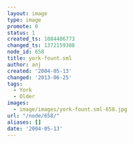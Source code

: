 ```yaml
---
layout: image
type: image
promote: 0
status: 1
created_ts: 1084406773
changed_ts: 1372159388
node_id: 658
title: york-fount.sml
author: anj
created: '2004-05-13'
changed: '2013-06-25'
tags:
  - York
  - Older
images:
  - image/images/york-fount.sml-658.jpg
url: "/node/658/"
aliases: []
date: '2004-05-13'
---
```


